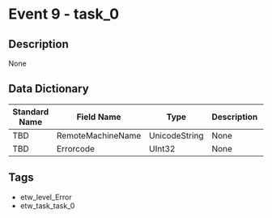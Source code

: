 # Event 9 - task_0

## Description
None

## Data Dictionary
|Standard Name|Field Name|Type|Description|Sample Value|
|---|---|---|---|---|
|TBD|RemoteMachineName|UnicodeString|None|`None`|
|TBD|Errorcode|UInt32|None|`None`|

## Tags
* etw_level_Error
* etw_task_task_0
